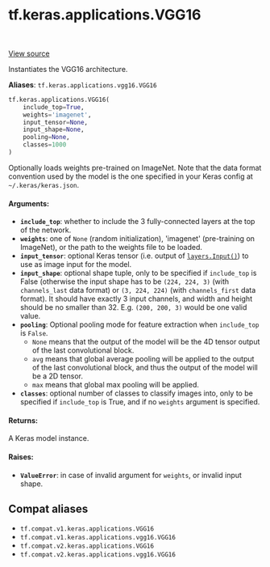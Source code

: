 <div itemscope itemtype="http://developers.google.com/ReferenceObject">
<meta itemprop="name" content="tf.keras.applications.VGG16" />
<meta itemprop="path" content="Stable" />
</div>

# tf.keras.applications.VGG16

<!-- Insert buttons and diff -->

<table class="tfo-notebook-buttons tfo-api" align="left">
</table>

<a target="_blank" href="/code/stable/tensorflow/python/keras/applications/vgg16.py">View source</a>



Instantiates the VGG16 architecture.

**Aliases**: `tf.keras.applications.vgg16.VGG16`

``` python
tf.keras.applications.VGG16(
    include_top=True,
    weights='imagenet',
    input_tensor=None,
    input_shape=None,
    pooling=None,
    classes=1000
)
```



<!-- Placeholder for "Used in" -->

Optionally loads weights pre-trained on ImageNet.
Note that the data format convention used by the model is
the one specified in your Keras config at `~/.keras/keras.json`.

#### Arguments:


* <b>`include_top`</b>: whether to include the 3 fully-connected
    layers at the top of the network.
* <b>`weights`</b>: one of `None` (random initialization),
      'imagenet' (pre-training on ImageNet),
      or the path to the weights file to be loaded.
* <b>`input_tensor`</b>: optional Keras tensor
    (i.e. output of <a href="../../../tf/keras/Input.md"><code>layers.Input()</code></a>)
    to use as image input for the model.
* <b>`input_shape`</b>: optional shape tuple, only to be specified
    if `include_top` is False (otherwise the input shape
    has to be `(224, 224, 3)`
    (with `channels_last` data format)
    or `(3, 224, 224)` (with `channels_first` data format).
    It should have exactly 3 input channels,
    and width and height should be no smaller than 32.
    E.g. `(200, 200, 3)` would be one valid value.
* <b>`pooling`</b>: Optional pooling mode for feature extraction
    when `include_top` is `False`.
    - `None` means that the output of the model will be
        the 4D tensor output of the
        last convolutional block.
    - `avg` means that global average pooling
        will be applied to the output of the
        last convolutional block, and thus
        the output of the model will be a 2D tensor.
    - `max` means that global max pooling will
        be applied.
* <b>`classes`</b>: optional number of classes to classify images
    into, only to be specified if `include_top` is True, and
    if no `weights` argument is specified.


#### Returns:

A Keras model instance.



#### Raises:


* <b>`ValueError`</b>: in case of invalid argument for `weights`,
    or invalid input shape.

## Compat aliases

* `tf.compat.v1.keras.applications.VGG16`
* `tf.compat.v1.keras.applications.vgg16.VGG16`
* `tf.compat.v2.keras.applications.VGG16`
* `tf.compat.v2.keras.applications.vgg16.VGG16`

